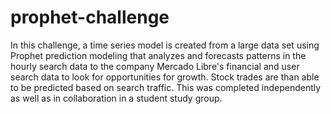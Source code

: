 # prophet-challenge
In this challenge, a time series model is created from a large data set using Prophet prediction modeling that analyzes and forecasts patterns in the hourly search data to the company Mercado Libre's financial and user search data to look for opportunities for growth. Stock trades are than able to be predicted based on search traffic. This was completed independently as well as in collaboration in a student study group. 
